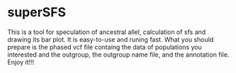 # superSFS
This is a tool for speculation of ancestral allel, calculation of sfs and drawing its bar plot. It is easy-to-use and runing fast. What you should prepare is the phased vcf file containg the data of populations you interested and the outgroup, the outgroup name file, and the annotation file. Enjoy it!!!
